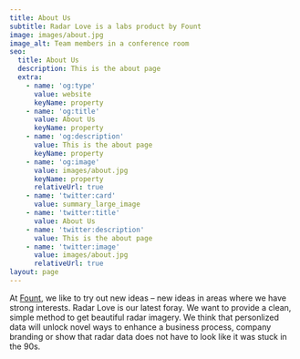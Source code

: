 ```yaml
---
title: About Us
subtitle: Radar Love is a labs product by Fount
image: images/about.jpg
image_alt: Team members in a conference room
seo:
  title: About Us
  description: This is the about page
  extra:
    - name: 'og:type'
      value: website
      keyName: property
    - name: 'og:title'
      value: About Us
      keyName: property
    - name: 'og:description'
      value: This is the about page
      keyName: property
    - name: 'og:image'
      value: images/about.jpg
      keyName: property
      relativeUrl: true
    - name: 'twitter:card'
      value: summary_large_image
    - name: 'twitter:title'
      value: About Us
    - name: 'twitter:description'
      value: This is the about page
    - name: 'twitter:image'
      value: images/about.jpg
      relativeUrl: true
layout: page
---
```

At [Fount](https://www.fountstudio.com), we like to try out new ideas – new ideas in areas where we have strong interests. Radar Love is our latest foray. We want to provide a clean, simple method to get beautiful radar imagery. We think that personlized data will unlock novel ways to enhance a business process, company branding or show that radar data does not have to look like it was stuck in the 90s.
